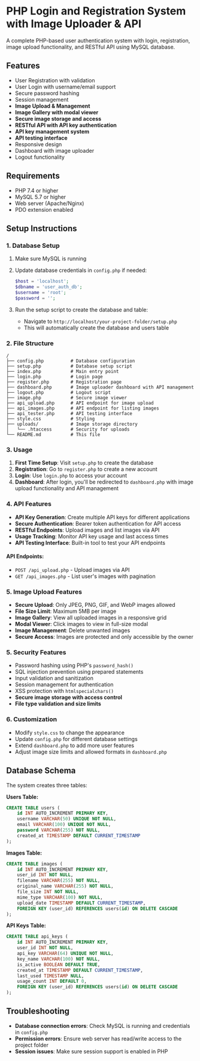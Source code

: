 # PHP Login and Registration System with Image Uploader & API

A complete PHP-based user authentication system with login, registration, image upload functionality, and RESTful API using MySQL database.

## Features

- User Registration with validation
- User Login with username/email support
- Secure password hashing
- Session management
- **Image Upload & Management**
- **Image Gallery with modal viewer**
- **Secure image storage and access**
- **RESTful API with API key authentication**
- **API key management system**
- **API testing interface**
- Responsive design
- Dashboard with image uploader
- Logout functionality

## Requirements

- PHP 7.4 or higher
- MySQL 5.7 or higher
- Web server (Apache/Nginx)
- PDO extension enabled

## Setup Instructions

### 1. Database Setup

1. Make sure MySQL is running
2. Update database credentials in `config.php` if needed:

   ```php
   $host = 'localhost';
   $dbname = 'user_auth_db';
   $username = 'root';
   $password = '';
   ```

3. Run the setup script to create the database and table:
   - Navigate to `http://localhost/your-project-folder/setup.php`
   - This will automatically create the database and users table

### 2. File Structure

```
/
├── config.php          # Database configuration
├── setup.php           # Database setup script
├── index.php           # Main entry point
├── login.php           # Login page
├── register.php        # Registration page
├── dashboard.php       # Image uploader dashboard with API management
├── logout.php          # Logout script
├── image.php           # Secure image viewer
├── api_upload.php      # API endpoint for image upload
├── api_images.php      # API endpoint for listing images
├── api_tester.php      # API testing interface
├── style.css           # Styling
├── uploads/            # Image storage directory
│   └── .htaccess       # Security for uploads
└── README.md           # This file
```

### 3. Usage

1. **First Time Setup**: Visit `setup.php` to create the database
2. **Registration**: Go to `register.php` to create a new account
3. **Login**: Use `login.php` to access your account
4. **Dashboard**: After login, you'll be redirected to `dashboard.php` with image upload functionality and API management

### 4. API Features

- **API Key Generation**: Create multiple API keys for different applications
- **Secure Authentication**: Bearer token authentication for API access
- **RESTful Endpoints**: Upload images and list images via API
- **Usage Tracking**: Monitor API key usage and last access times
- **API Testing Interface**: Built-in tool to test your API endpoints

#### API Endpoints:

- `POST /api_upload.php` - Upload images via API
- `GET /api_images.php` - List user's images with pagination

### 5. Image Upload Features

- **Secure Upload**: Only JPEG, PNG, GIF, and WebP images allowed
- **File Size Limit**: Maximum 5MB per image
- **Image Gallery**: View all uploaded images in a responsive grid
- **Modal Viewer**: Click images to view in full-size modal
- **Image Management**: Delete unwanted images
- **Secure Access**: Images are protected and only accessible by the owner

### 5. Security Features

- Password hashing using PHP's `password_hash()`
- SQL injection prevention using prepared statements
- Input validation and sanitization
- Session management for authentication
- XSS protection with `htmlspecialchars()`
- **Secure image storage with access control**
- **File type validation and size limits**

### 6. Customization

- Modify `style.css` to change the appearance
- Update `config.php` for different database settings
- Extend `dashboard.php` to add more user features
- Adjust image size limits and allowed formats in `dashboard.php`

## Database Schema

The system creates three tables:

**Users Table:**

```sql
CREATE TABLE users (
    id INT AUTO_INCREMENT PRIMARY KEY,
    username VARCHAR(50) UNIQUE NOT NULL,
    email VARCHAR(100) UNIQUE NOT NULL,
    password VARCHAR(255) NOT NULL,
    created_at TIMESTAMP DEFAULT CURRENT_TIMESTAMP
);
```

**Images Table:**

```sql
CREATE TABLE images (
    id INT AUTO_INCREMENT PRIMARY KEY,
    user_id INT NOT NULL,
    filename VARCHAR(255) NOT NULL,
    original_name VARCHAR(255) NOT NULL,
    file_size INT NOT NULL,
    mime_type VARCHAR(100) NOT NULL,
    upload_date TIMESTAMP DEFAULT CURRENT_TIMESTAMP,
    FOREIGN KEY (user_id) REFERENCES users(id) ON DELETE CASCADE
);
```

**API Keys Table:**

```sql
CREATE TABLE api_keys (
    id INT AUTO_INCREMENT PRIMARY KEY,
    user_id INT NOT NULL,
    api_key VARCHAR(64) UNIQUE NOT NULL,
    key_name VARCHAR(100) NOT NULL,
    is_active BOOLEAN DEFAULT TRUE,
    created_at TIMESTAMP DEFAULT CURRENT_TIMESTAMP,
    last_used TIMESTAMP NULL,
    usage_count INT DEFAULT 0,
    FOREIGN KEY (user_id) REFERENCES users(id) ON DELETE CASCADE
);
```

## Troubleshooting

- **Database connection errors**: Check MySQL is running and credentials in `config.php`
- **Permission errors**: Ensure web server has read/write access to the project folder
- **Session issues**: Make sure session support is enabled in PHP
